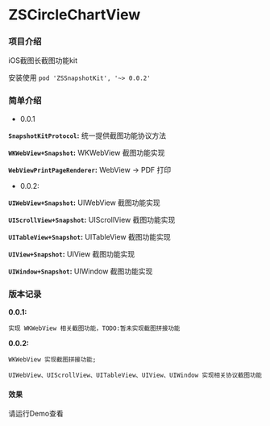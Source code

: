 # ZSCircleChartView

### 项目介绍

iOS截图长截图功能kit

安装使用  `pod 'ZSSnapshotKit', '~> 0.0.2'`


### 简单介绍

- 0.0.1

**`SnapshotKitProtocol`:** 统一提供截图功能协议方法

**`WKWebView+Snapshot`:** WKWebView 截图功能实现

**`WebViewPrintPageRenderer`:** WebView -> PDF 打印

- 0.0.2:

**`UIWebView+Snapshot`:** UIWebView 截图功能实现

**`UIScrollView+Snapshot`:** UIScrollView 截图功能实现

**`UITableView+Snapshot`:** UITableView 截图功能实现

**`UIView+Snapshot`:** UIView 截图功能实现

**`UIWindow+Snapshot`:** UIWindow 截图功能实现


### 版本记录

**0.0.1:** 

	实现 WKWebView 相关截图功能，TODO:暂未实现截图拼接功能

**0.0.2:** 

	WKWebView 实现截图拼接功能;

	UIWebView、UIScrollView、UITableView、UIView、UIWindow 实现相关协议截图功能

#### 效果

请运行Demo查看

